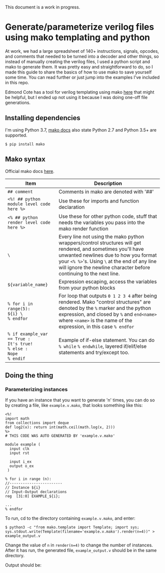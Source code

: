 This document is a work in progress.
# Generate/parameterize verilog files using mako templating and python

At work, we had a large spreadsheet of 140+ instructions, signals, opcodes, and comments that needed to be turned into a decoder and other things, so instead of manually creating the verilog files, I used a python script and mako to generate them. It was pretty easy and straightforward to do, so I made this guide to share the basics of how to use mako to save yourself some time. You can read further or just jump into the examples I've included in this repo.

Edmond Cote has a tool for verilog templating using mako [here](https://github.com/edcote/vmako) that might be helpful, but I ended up not using it because I was doing one-off file generations.

## Installing dependencies
I'm using Python 3.7, [mako docs](https://www.makotemplates.org/) also state Python 2.7 and Python 3.5+ are supported. 
```
$ pip install mako
```
## Mako syntax
Official mako docs [here](https://docs.makotemplates.org/en/latest/syntax.html).

Item | Description
--- | --- 
`## comment` | Comments in mako are denoted with '##'
`<%! ## python module level code here %>` | Use these for imports and function declaration
`<% ## python render level code here %>` | Use these for other python code, stuff that needs the variables you pass into the mako render function 
`\` | Every line not using the mako python wrappers/control structures will get rendered, and sometimes you'll have unwanted newlines due to how you format your `<% %>`'s. Using `\` at the end of any line will ignore the newline character before continuing to the next line.
`${variable_name}` | Expression escaping, access the variables from your python blocks
`% for i in range(5): `<br> `${i} \` <br>`% endfor` | For loop that outputs `0 1 2 3 4` after being rendered. Mako "control structures" are denoted by the `%` marker and the python expression, and closed by `%` and `end<name>` where `<name>` is the name of the expression, in this case `% endfor`
`% if example_var == True :` <br> `It's true!` <br> `% else : ` <br> `Nope` <br>`% endif` | Example of if-else statement. You can do `% while` `% endwhile`, layered if/elif/else statements and try/except too.


## Doing the thing
### Parameterizing instances
If you have an instance that you want to generate 'n' times, you can do so by creating a file, like `example.v.mako`, that looks something like this:
```
<%!
import math
from collections import deque
def log2(x): return int(math.ceil(math.log(x, 2)))
%>
# THIS CODE WAS AUTO GENERATED BY 'example.v.mako'

module example (
  input clk
  input rst
  
  input i_ex
  output o_ex
 )
 
% for i in range (n):
//------------------------
// Instance ${i}
// Input-Output declarations
reg  [31:0] EXAMPLE_${i}; 

...
% endfor

```
To run, cd to the directory containing `example.v.mako`, and enter:
```
$ python3 -c "from mako.template import Template; import sys; sys.stdout.write(Template(filename='example.v.mako').render(n=4))" > example_output.v
```
Change the value of `n` in `render(n=4)` to change the number of instances.
After it has run, the generated file, `example_output.v` should be in the same directory.

Output should be:
```

```
